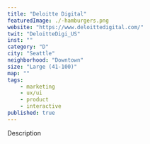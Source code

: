 ```yaml
---
title: "Deloitte Digital"
featuredImage: ./-hamburgers.png
website: "https://www.deloittedigital.com/"
twit: "DeloitteDigi_US"
inst: ""
category: "D"
city: "Seattle"
neighborhood: "Downtown"
size: "Large (41-100)"
map: ""
tags:
    - marketing
    - ux/ui
    - product
    - interactive
published: true
---
```


Description
